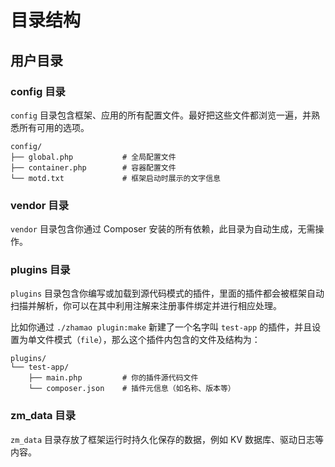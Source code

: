 # 目录结构

## 用户目录

### config 目录

`config` 目录包含框架、应用的所有配置文件。最好把这些文件都浏览一遍，并熟悉所有可用的选项。

```
config/
├── global.php           # 全局配置文件
├── container.php        # 容器配置文件
└── motd.txt             # 框架启动时展示的文字信息
```

### vendor 目录

`vendor` 目录包含你通过 Composer 安装的所有依赖，此目录为自动生成，无需操作。

### plugins 目录

`plugins` 目录包含你编写或加载到源代码模式的插件，里面的插件都会被框架自动扫描并解析，你可以在其中利用注解来注册事件绑定并进行相应处理。

比如你通过 `./zhamao plugin:make` 新建了一个名字叫 `test-app` 的插件，并且设置为单文件模式（`file`），那么这个插件内包含的文件及结构为：

```
plugins/
└── test-app/
    ├── main.php         # 你的插件源代码文件
    └── composer.json    # 插件元信息（如名称、版本等）
```

### zm_data 目录

`zm_data` 目录存放了框架运行时持久化保存的数据，例如 KV 数据库、驱动日志等内容。

